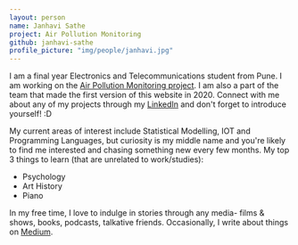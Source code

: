 ```yaml
---
layout: person
name: Janhavi Sathe
project: Air Pollution Monitoring
github: janhavi-sathe
profile_picture: "img/people/janhavi.jpg"
---
```

I am a final year Electronics and Telecommunications student from Pune. I am working on the [Air Pollution Monitoring project](https://github.com/algoasylum/PollutionMonitoringKit_InitialSetupPackage). I am also a part of the team that made the first version of this website in 2020. Connect with me about any of my projects through my [LinkedIn](https://www.linkedin.com/in/janhavi-sathe/) and don't forget to introduce yourself! :D

My current areas of interest include Statistical Modelling, IOT and Programming Languages, but curiosity is my middle name and you're likely to find me interested and chasing something new every few months. 
My top 3 things to learn (that are unrelated to work/studies):
- Psychology
- Art History
- Piano

In my free time, I love to indulge in stories through any media- films & shows, books, podcasts, talkative friends. 
Occasionally, I write about things on [Medium](https://medium.com/@janhavi.sathe).

